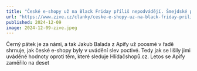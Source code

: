 ```yaml
---
title: "České e-shopy už na Black Friday příliš nepodvádějí. Šmejdské praktiky ale zkouší zahraniční tržiště"
url: "https://www.zive.cz/clanky/ceske-e-shopy-uz-na-black-friday-prilis-nepodvadeji-smejdske-praktiky-ale-zkousi-zahranicni-trziste/sc-3-a-231680/default.aspx"
published: 2024-12-09
image: 2024-12-09-zive.jpeg
---
```


Černý pátek je za námi, a tak Jakub Balada z Apify už poosmé v řadě shrnuje, jak české e-shopy byly v uvádění slev poctivé. Tedy jak se lišily jimi uváděné hodnoty oproti těm, které sleduje Hlídačshopů.cz. Letos se Apify zaměřilo na deset
